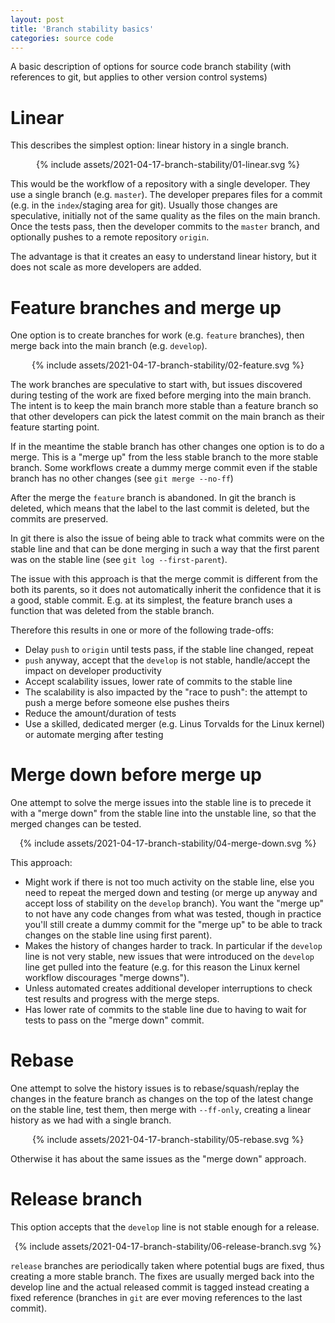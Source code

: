 ```yaml
---
layout: post
title: 'Branch stability basics'
categories: source code
---
```


A basic description of options for source code branch stability (with
references to git, but applies to other version control systems)


# Linear

This describes the simplest option: linear history in a single branch.

<div align="center">
{% include assets/2021-04-17-branch-stability/01-linear.svg %}
</div>

This would be the workflow of a repository with a single developer. They use a
single branch (e.g. `master`). The developer prepares files for a commit (e.g.
in the `index`/staging area for git). Usually those changes are speculative,
initially not of the same quality as the files on the main branch. Once the
tests pass, then the developer commits to the `master` branch, and optionally
pushes to a remote repository `origin`.

The advantage is that it creates an easy to understand linear history, but it
does not scale as more developers are added.


# Feature branches and merge up

One option is to create branches for work (e.g. `feature` branches), then merge
back into the main branch (e.g. `develop`).

<div align="center">
{% include assets/2021-04-17-branch-stability/02-feature.svg %}
</div>

The work branches are speculative to start with, but issues discovered during
testing of the work are fixed before merging into the main branch. The intent
is to keep the main branch more stable than a feature branch so that other
developers can pick the latest commit on the main branch as their feature
starting point.

If in the meantime the stable branch has other changes one option is to do a
merge. This is a "merge up" from the less stable branch to the more stable
branch. Some workflows create a dummy merge commit even if the stable branch
has no other changes (see `git merge --no-ff`)

After the merge the `feature` branch is abandoned. In git the branch is
deleted, which means that the label to the last commit is deleted, but the
commits are preserved.

In git there is also the issue of being able to track what commits were on the
stable line and that can be done merging in such a way that the first parent
was on the stable line (see `git log --first-parent`).

The issue with this approach is that the merge commit is different from the
both its parents, so it does not automatically inherit the confidence that it
is a good, stable commit. E.g. at its simplest, the feature branch uses a
function that was deleted from the stable branch.

Therefore this results in one or more of the following trade-offs:
- Delay `push` to `origin` until tests pass, if the stable line changed, repeat
- `push` anyway, accept that the `develop` is not stable, handle/accept the
  impact on developer productivity
- Accept scalability issues, lower rate of commits to the stable line
- The scalability is also impacted by the "race to push": the attempt to push a
  merge before someone else pushes theirs
- Reduce the amount/duration of tests
- Use a skilled, dedicated merger (e.g. Linus Torvalds for the Linux kernel) or
  automate merging after testing


# Merge down before merge up

One attempt to solve the merge issues into the stable line is to precede it
with a "merge down" from the stable line into the unstable line, so that the
merged changes can be tested.

<div align="center">
{% include assets/2021-04-17-branch-stability/04-merge-down.svg %}
</div>

This approach:
- Might work if there is not too much activity on the stable line, else you
  need to repeat the merged down and testing (or merge up anyway and accept
  loss of stability on the `develop` branch). You want the "merge up" to not
  have any code changes from what was tested, though in practice you'll still
  create a dummy commit for the "merge up" to be able to track changes on the
  stable line using first parent).
- Makes the history of changes harder to track. In particular if the `develop`
  line is not very stable, new issues that were introduced on the `develop`
  line get pulled into the feature (e.g. for this reason the Linux kernel
  workflow discourages "merge downs").
- Unless automated creates additional developer interruptions to check test
  results and progress with the merge steps.
- Has lower rate of commits to the stable line due to having to wait for tests
  to pass on the "merge down" commit.


# Rebase

One attempt to solve the history issues is to rebase/squash/replay the changes
in the feature branch as changes on the top of the latest change on the stable
line, test them, then merge with `--ff-only`, creating a linear history as we
had with a single branch.

<div align="center">
{% include assets/2021-04-17-branch-stability/05-rebase.svg %}
</div>

Otherwise it has about the same issues as the "merge down" approach.

# Release branch

This option accepts that the `develop` line is not stable enough for a release.

<div align="center">
{% include assets/2021-04-17-branch-stability/06-release-branch.svg %}
</div>

`release` branches are periodically taken where potential bugs are fixed, thus
creating a more stable branch. The fixes are usually merged back into the
develop line and the actual released commit is tagged instead creating a fixed
reference (branches in `git` are ever moving references to the last commit).

